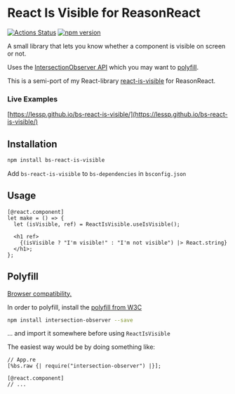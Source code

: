 # React Is Visible for ReasonReact

[![Actions Status](https://github.com/lessp/bs-react-is-visible/workflows/Master%20Release/badge.svg)](https://github.com/lessp/bs-react-is-visible/actions)
[![npm version](https://badge.fury.io/js/bs-react-is-visible.svg)](https://badge.fury.io/js/bs-react-is-visible)

A small library that lets you know whether a component is visible on screen or not.

Uses the [IntersectionObserver API](https://developer.mozilla.org/en-US/docs/Web/API/IntersectionObserver) which you may want to [polyfill](#polyfill).

This is a semi-port of my React-library [react-is-visible](https://github.com/lessp/react-is-visible) for ReasonReact.

### Live Examples

[https://lessp.github.io/bs-react-is-visible/](https://lessp.github.io/bs-react-is-visible/)

## Installation

```bash
npm install bs-react-is-visible
```

Add `bs-react-is-visible` to `bs-dependencies` in `bsconfig.json`

## Usage

```reason
[@react.component]
let make = () => {
  let (isVisible, ref) = ReactIsVisible.useIsVisible();

  <h1 ref>
    {(isVisible ? "I'm visible!" : "I'm not visible") |> React.string}
  </h1>;
};
```

## Polyfill

[Browser compatibility.](https://developer.mozilla.org/en-US/docs/Web/API/Intersection_Observer_API#Browser_compatibility)

In order to polyfill, install the [polyfill from W3C](https://github.com/w3c/IntersectionObserver/tree/master/polyfill)

```bash
npm install intersection-observer --save
```

... and import it somewhere before using `ReactIsVisible`

The easiest way would be by doing something like:

```reason
// App.re
[%bs.raw {| require("intersection-observer") |}];

[@react.component]
// ...
```
